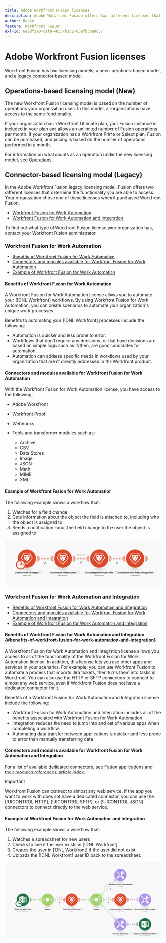 ```yaml
---
title: Adobe Workfront Fusion licenses
description: Adobe Workfront Fusion offers two different licenses that determine the functionality you are able to access. Your organization chose one of these licenses when it purchased Workfront Fusion.
author: Becky
feature: Workfront Fusion
exl-id: 6e2df1a0-c1f9-4833-b1c2-65efb3be9657
---
```

# Adobe Workfront Fusion licenses

Workfront Fusion has two licensing models, a new operations-based model, and a legacy connector-based model. 

## Operations-based licensing model (New)

The new Workfront Fusion licensing model is based on the number of operations your organization uses. In this model, all organizations have access to the same functionality.

If your organization has a Workfront Ultimate plan, your Fusion instance is included in your plan and allows an unlimited number of Fusion operations per month. If your organization has a Workfront Prime or Select plan, Fusion can be purchased, and pricing is based on the number of operations performed in a month. 

For information on what counts as an operation under the new licensing model, see [Operations](/help/workfront-fusion/set-up-and-manage-workfront-fusion/licensing-operations-overview/operations-in-workfront-fusion.md).

## Connector-based licensing model (Legacy)

In the Adobe Workfront Fusion legacy licensing model, Fusion offers two different licenses that determine the functionality you are able to access. Your organization chose one of these licenses when it purchased Workfront Fusion.

* [Workfront Fusion for Work Automation](#workfront-fusion-for-work-automation)
* [Workfront Fusion for Work Automation and Integration](#workfront-fusion-for-work-automation-and-integration)

To find out what type of Workfront Fusion license your organization has, contact your Workfront Fusion administrator.

### Workfront Fusion for Work Automation 

* [Benefits of Workfront Fusion for Work Automation](#benefits-of-workfront-fusion-for-work-automation)
* [Connectors and modules available for Workfront Fusion for Work Automation](#connectors-and-modules-available-for-workfront-fusion-for-work-automation)
* [Example of Workfront Fusion for Work Automation](#example-of-workfront-fusion-for-work-automation)

#### Benefits of Workfront Fusion for Work Automation 

A Workfront Fusion for Work Automation license allows you to automate your [!DNL Workfront] workflows. By using Workfront Fusion for Work Automation, you can create scenarios to automate your organization's unique work processes. 

Benefits to automating your [!DNL Workfront] processes include the following:

* Automation is quicker and less prone to error.
* Workflows that don't require any decisions, or that have decisions are based on simple logic such as if/then, are good candidates for automation.
* Automation can address specific needs in workflows used by your organization that aren't directly addressed in the Workfront product.

#### Connectors and modules available for Workfront Fusion for Work Automation 

With the Workfront Fusion for Work Automation license, you have access to the following:

* Adobe Workfront
* Workfront Proof
* Webhooks
* Tools and transformer modules such as:

    * Archive
    * CSV
    * Data Stores
    * Image
    * JSON
    * Math
    * MIME
    * XML

#### Example of Workfront Fusion for Work Automation 

The following example shows a workflow that:

1. Watches for a field change
1. Gets information about the object the field is attached to, including who the object is assigned to
1. Sends a notification about the field change to the user the object is assigned to

![Automation example](assets/fusion-template-example.png)

### Workfront Fusion for Work Automation and Integration 

* [Benefits of Workfront Fusion for Work Automation and Integration](#benefits-of-workfront-fusion-for-work-automation-and-integration)
* [Connectors and modules available for Workfront Fusion for Work Automation and Integration](#connectors-and-modules-available-for-workfront-fusion-for-work-automation-and-integration)
* [Example of Workfront Fusion for Work Automation and Integration](#example-of-workfront-fusion-for-work-automation-and-integration)

#### Benefits of Workfront Fusion for Work Automation and Integration {#benefits-of-workfront-fusion-for-work-automation-and-integration}

A Workfront Fusion for Work Automation and Integration license allows you access to all of the functionality of the Workfront Fusion for Work Automation license. In addition, this license lets you use other apps and services in your scenarios. For example, you can use Workfront Fusion to automate a process that imports Jira tickets, then turns them into tasks in Workfront. You can also use the HTTP or SFTP connectors to connect to almost any web service, even if Workfront Fusion does not have a dedicated connector for it.

Benefits of a Workfront Fusion for Work Automation and Integration license include the following: 

* Workfront Fusion for Work Automation and Integration includes all of the benefits associated with Workfront Fusion for Work Automation
* Integration reduces the need to jump into and out of various apps when completing a workflow.
* Automating data transfer between applications is quicker and less prone to error than manually transferring data

#### Connectors and modules available for Workfront Fusion for Work Automation and Integration 

For a list of available dedicated connectors, see [Fusion applications and their modules references: article index](/help/workfront-fusion/references/apps-and-modules/apps-and-modules-toc.md).

>[!IMPORTANT]
>
>Workfront Fusion can connect to almost any web service. If the app you want to work with does not have a dedicated connector, you can use the [!UICONTROL HTTP], [!UICONTROL SFTP], or [!UICONTROL JSON] connectors to connect directly to the web service.

#### Example of Workfront Fusion for Work Automation and Integration

The following example shows a workflow that:

1. Watches a spreadsheet for new users
1. Checks to see if the user exists in [!DNL Workfront]
1. Creates the user in [!DNL Workfront] if the user did not exist
1. Uploads the [!DNL Workfront] user ID back to the spreadsheet.

![Example automation scenario](assets/fusion-integration-example.png)
